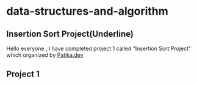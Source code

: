 # data-structures-and-algorithm

## Insertion Sort Project(Underline)
Hello everyone , I have completed project 1 called "Insertion Sort Project" which organized by [Patika.dev](https://www.patika.dev/tr)
## Project 1

